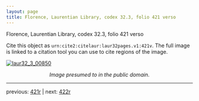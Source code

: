 ```yaml
---
layout: page
title: Florence, Laurentian Library, codex 32.3, folio 421 verso
---
```


Florence, Laurentian Library, codex 32.3, folio 421 verso

Cite this object as `urn:cite2:citelaur:laur32pages.v1:421v`.  The full image is linked to a citation tool you can use to cite regions of the image.

[![laur32_3_00850](http://www.homermultitext.org/iipsrv?IIIF=/project/homer/pyramidal/deepzoom/citelaur/laur32imgs/v1/laur32_3_00850.tif/full/800,/0/default.jpg)](http://www.homermultitext.org/ict2/?urn=urn:cite2:citelaur:laur32imgs.v1:laur32_3_00850) 

<p style="text-align: center; font-style: italic;">Image presumed to in the public domain.</p>

---

previous: [421r](../421r/) | next: [422r](../422r/)